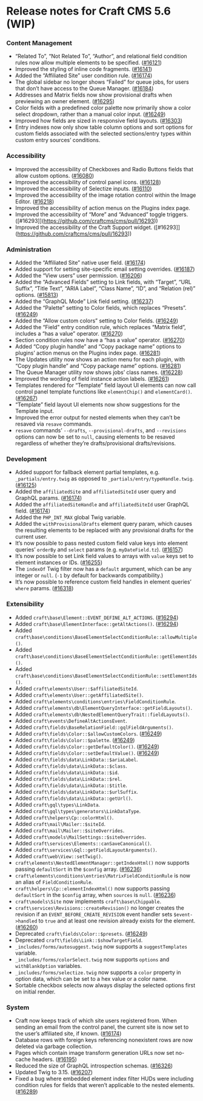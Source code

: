 # Release notes for Craft CMS 5.6 (WIP)

### Content Management
- “Related To”, “Not Related To”, “Author”, and relational field condition rules now allow multiple elements to be specified. ([#16121](https://github.com/craftcms/cms/discussions/16121))
- Improved the styling of inline code fragments. ([#16141](https://github.com/craftcms/cms/pull/16141))
- Added the “Affiliated Site” user condition rule. ([#16174](https://github.com/craftcms/cms/pull/16174))
- The global sidebar no longer shows “Failed” for queue jobs, for users that don’t have access to the Queue Manager. ([#16184](https://github.com/craftcms/cms/issues/16184))
- Addresses and Matrix fields now show provisional drafts when previewing an owner element. ([#16295](https://github.com/craftcms/cms/issues/16295))
- Color fields with a predefined color palette now primarily show a color select dropdown, rather than a manual color input. ([#16249](https://github.com/craftcms/cms/pull/16249))
- Improved how fields are sized in responsive field layouts. ([#16303](https://github.com/craftcms/cms/pull/16303))
- Entry indexes now only show table column options and sort options for custom fields associated with the selected sections/entry types within custom entry sources’ conditions. 

### Accessibility
- Improved the accessibility of Checkboxes and Radio Buttons fields that allow custom options. ([#16080](https://github.com/craftcms/cms/pull/16080))
- Improved the accessibility of control panel icons. ([#16128](https://github.com/craftcms/cms/pull/16128))
- Improved the accessibility of Selectize inputs. ([#16110](https://github.com/craftcms/cms/pull/16110))
- Improved the accessibility of the image rotation control within the Image Editor. ([#16218](https://github.com/craftcms/cms/pull/16218))
- Improved the accessibility of action menus on the Plugins index page.
- Improved the accessibility of “More” and “Advanced” toggle triggers. ([#16293]](https://github.com/craftcms/cms/pull/16293))
- Improved the accessibility of the Craft Support widget. ([#16293]](https://github.com/craftcms/cms/pull/16293))

### Administration
- Added the “Affiliated Site” native user field. ([#16174](https://github.com/craftcms/cms/pull/16174))
- Added support for setting site-specific email setting overrides. ([#16187](https://github.com/craftcms/cms/pull/16187))
- Added the “View users” user permission. ([#16206](https://github.com/craftcms/cms/pull/16206))
- Added the “Advanced Fields” setting to Link fields, with “Target”, “URL Suffix”, “Title Text”, “ARIA Label”, “Class Name”, “ID”, and “Relation (rel)” options. ([#15813](https://github.com/craftcms/cms/discussions/15813))
- Added the “GraphQL Mode” Link field setting. ([#16237](https://github.com/craftcms/cms/pull/16237))
- Added the “Palette” setting to Color fields, which replaces “Presets”. ([#16249](https://github.com/craftcms/cms/pull/16249))
- Added the “Allow custom colors” setting to Color fields. ([#16249](https://github.com/craftcms/cms/pull/16249))
- Added the “Field” entry condition rule, which replaces “Matrix field”, includes a “has a value” operator. ([#16270](https://github.com/craftcms/cms/discussions/16270))
- Section condition rules now have a “has a value” operator. ([#16270](https://github.com/craftcms/cms/discussions/16270))
- Added “Copy plugin handle” and “Copy package name” options to plugins’ action menus on the Plugins index page. ([#16281](https://github.com/craftcms/cms/discussions/16281))
- The Updates utility now shows an action menu for each plugin, with “Copy plugin handle” and “Copy package name” options. ([#16281](https://github.com/craftcms/cms/discussions/16281))
- The Queue Manager utility now shows jobs’ class names. ([#16228](https://github.com/craftcms/cms/pull/16228))
- Improved the wording of field instance action labels. ([#16261](https://github.com/craftcms/cms/discussions/16261))
- Templates rendered for “Template” field layout UI elements can now call control panel template functions like `elementChip()` and `elementCard()`. ([#16267](https://github.com/craftcms/cms/issues/16267))
- “Template” field layout UI elements now show suggestions for the Template input.
- Improved the error output for nested elements when they can’t be resaved via `resave` commands.
- `resave` commands’ `--drafts`, `--provisional-drafts`, and `--revisions` options can now be set to `null`, causing elements to be resaved regardless of whether they’re drafts/provisional drafts/revisions.

### Development
- Added support for fallback element partial templates, e.g. `_partials/entry.twig` as opposed to `_partials/entry/typeHandle.twig`. ([#16125](https://github.com/craftcms/cms/pull/16125))
- Added the `affiliatedSite` and `affiliatedSiteId` user query and GraphQL params. ([#16174](https://github.com/craftcms/cms/pull/16174))
- Added the `affiliatedSiteHandle` and `affiliatedSiteId` user GraphQL field. ([#16174](https://github.com/craftcms/cms/pull/16174))
- Added the `PHP_INT_MAX` global Twig variable.
- Added the `withProvisionalDrafts` element query param, which causes the resulting elements to be replaced with any provisional drafts for the current user.
- It’s now possible to pass nested custom field value keys into element queries’ `orderBy` and `select` params (e.g. `myDateField.tz`). ([#16157](https://github.com/craftcms/cms/discussions/16157))
- It’s now possible to set Link field values to arrays with `value` keys set to element instances or IDs. ([#16255](https://github.com/craftcms/cms/pull/16255))
- The `indexOf` Twig filter now has a `default` argument, which can be any integer or `null`. (`-1` by default for backwards compatibility.)
- It’s now possible to reference custom field handles in element queries’ `where` params. ([#16318](https://github.com/craftcms/cms/pull/16318))

### Extensibility
- Added `craft\base\Element::EVENT_DEFINE_ALT_ACTIONS`. ([#16294](https://github.com/craftcms/cms/pull/16294))
- Added `craft\base\ElementInterface::getAltActions()`. ([#16294](https://github.com/craftcms/cms/pull/16294))
- Added `craft\base\conditions\BaseElementSelectConditionRule::allowMultiple()`.
- Added `craft\base\conditions\BaseElementSelectConditionRule::getElementIds()`.
- Added `craft\base\conditions\BaseElementSelectConditionRule::setElementIds()`.
- Added `craft\elements\User::$affiliatedSiteId`.
- Added `craft\elements\User::getAffiliatedSite()`.
- Added `craft\elements\conditions\entries\FieldConditionRule`.
- Added `craft\elements\db\ElementQueryInterface::getFieldLayouts()`.
- Added `craft\elements\db\NestedElementQueryTrait::fieldLayouts()`.
- Added `craft\events\DefineAltActionsEvent`.
- Added `craft\fields\BaseRelationField::gqlFieldArguments()`.
- Added `craft\fields\Color::$allowCustomColors`. ([#16249](https://github.com/craftcms/cms/pull/16249))
- Added `craft\fields\Color::$palette`. ([#16249](https://github.com/craftcms/cms/pull/16249))
- Added `craft\fields\Color::getDefaultColor()`. ([#16249](https://github.com/craftcms/cms/pull/16249))
- Added `craft\fields\Color::setDefaultValue()`. ([#16249](https://github.com/craftcms/cms/pull/16249))
- Added `craft\fields\data\LinkData::$ariaLabel`.
- Added `craft\fields\data\LinkData::$class`.
- Added `craft\fields\data\LinkData::$id`.
- Added `craft\fields\data\LinkData::$rel`.
- Added `craft\fields\data\LinkData::$title`.
- Added `craft\fields\data\LinkData::$urlSuffix`.
- Added `craft\fields\data\LinkData::getUrl()`.
- Added `craft\gql\types\LinkData`.
- Added `craft\gql\types\generators\LinkDataType`.
- Added `craft\helpers\Cp::colorHtml()`.
- Added `craft\mail\Mailer::$siteId`.
- Added `craft\mail\Mailer::$siteOverrides`.
- Added `craft\models\MailSettings::$siteOverrides`.
- Added `craft\services\Elements::canSaveCanonical()`.
- Added `craft\services\Gql::getFieldLayoutArguments()`.
- Added `craft\web\View::setTwig()`.
- `craft\elements\NestedElementManager::getIndexHtml()` now supports passing `defaultSort` in the `$config` array. ([#16236](https://github.com/craftcms/cms/discussions/16236))
- `craft\elements\conditions\entries\MatrixFieldConditionRule` is now an alias of `FieldConditionRule`.
- `craft\helpers\Cp::elementIndexHtml()` now supports passing `defaultSort` in the `$config` array, when `sources` is `null`. ([#16236](https://github.com/craftcms/cms/discussions/16236))
- `craft\models\Site` now implements `craft\base\Chippable`.
- `craft\services\Revisions::createRevision()` no longer creates the revision if an `EVENT_BEFORE_CREATE_REVISION` event handler sets `$event->handled` to `true` and at least one revision already exists for the element. ([#16260](https://github.com/craftcms/cms/discussions/16260))
- Deprecated `craft\fields\Color::$presets`. ([#16249](https://github.com/craftcms/cms/pull/16249))
- Deprecated `craft\fields\Link::$showTargetField`.
- `_includes/forms/autosuggest.twig` now supports a `suggestTemplates` variable. 
- `_includes/forms/colorSelect.twig` now supports `options` and `withBlankOption` variables.
- `_includes/forms/selectize.twig` now supports a `color` property in option data, which can be set to a hex value or a color name.
- Sortable checkbox selects now always display the selected options first on initial render.

### System
- Craft now keeps track of which site users registered from. When sending an email from the control panel, the current site is now set to the user’s affiliated site, if known. ([#16174](https://github.com/craftcms/cms/pull/16174))
- Database rows with foreign keys referencing nonexistent rows are now deleted via garbage collection.
- Pages which contain image transform generation URLs now set no-cache headers. ([#16195](https://github.com/craftcms/cms/discussions/16195))
- Reduced the size of GraphQL introspection schemas. ([#16326](https://github.com/craftcms/cms/pull/16326))
- Updated Twig to 3.15. ([#16207](https://github.com/craftcms/cms/discussions/16207))
- Fixed a bug where embedded element index filter HUDs were including condition rules for fields that weren’t applicable to the nested elements. ([#16289](https://github.com/craftcms/cms/discussions/16289))
